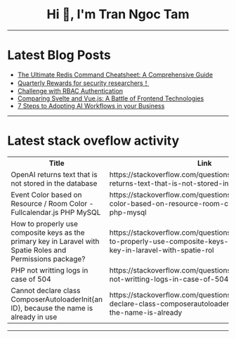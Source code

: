 <h1 align="center">Hi 👋, I'm Tran Ngoc Tam</h1>

---

# Latest Blog Posts 
<!-- BLOG-POST-LIST:START -->
- [The Ultimate Redis Command Cheatsheet: A Comprehensive Guide](https://dev.to/stormsidali2001/the-ultimate-redis-command-cheatsheet-a-comprehensive-guide-4ii5)
- [Quarterly Rewards for security researchers！](https://dev.to/tecno-security/quarterly-rewards-for-security-researchers-2d34)
- [Challenge with RBAC Authentication](https://dev.to/emmanuelomoiya/challenge-with-rbac-authentication-329h)
- [Comparing Svelte and Vue.js: A Battle of Frontend Technologies](https://dev.to/mundianderi/comparing-svelte-and-vuejs-a-battle-of-frontend-technologies-1co2)
- [7 Steps to Adopting AI Workflows in your Business](https://dev.to/edenai/7-steps-to-adopting-ai-workflows-in-your-business-4obi)
<!-- BLOG-POST-LIST:END -->

---

# Latest stack oveflow activity
<table>
  <tr><th>Title</th><th>Link</th></tr>
  <!-- STACKOVERFLOW:START --><tr><td>OpenAI returns text that is not stored in the database</td><td>https://stackoverflow.com/questions/78696258/openai-returns-text-that-is-not-stored-in-the-database</td></tr><tr><td>Event Color based on Resource / Room Color - Fullcalendar.js PHP MySQL</td><td>https://stackoverflow.com/questions/78696190/event-color-based-on-resource-room-color-fullcalendar-js-php-mysql</td></tr><tr><td>How to properly use composite keys as the primary key in Laravel with Spatie Roles and Permissions package?</td><td>https://stackoverflow.com/questions/78696101/how-to-properly-use-composite-keys-as-the-primary-key-in-laravel-with-spatie-rol</td></tr><tr><td>PHP not writting logs in case of 504</td><td>https://stackoverflow.com/questions/78696095/php-not-writting-logs-in-case-of-504</td></tr><tr><td>Cannot declare class ComposerAutoloaderInit{an ID}, because the name is already in use</td><td>https://stackoverflow.com/questions/78696073/cannot-declare-class-composerautoloaderinitan-id-because-the-name-is-already</td></tr><!-- STACKOVERFLOW:END -->
</table>

---


